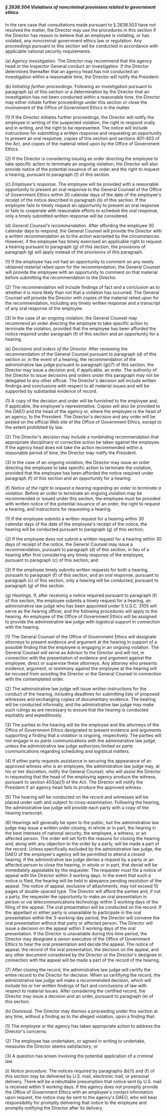 ##### § 2638.504 Violations of noncriminal provisions related to government ethics. #####

In the rare case that consultations made pursuant to § 2638.503 have not resolved the matter, the Director may use the procedures in this section if the Director has reason to believe that an employee is violating, or has violated, any noncriminal government ethics law or regulation. Any proceedings pursuant to this section will be conducted in accordance with applicable national security requirements.

(a) *Agency investigation.* The Director may recommend that the agency head or the Inspector General conduct an investigation. If the Director determines thereafter that an agency head has not conducted an investigation within a reasonable time, the Director will notify the President.

(b) *Initiating further proceedings.* Following an investigation pursuant to paragraph (a) of this section or a determination by the Director that an investigation has not been conducted within a reasonable time, the Director may either initiate further proceedings under this section or close the involvement of the Office of Government Ethics in the matter.

(1) If the Director initiates further proceedings, the Director will notify the employee in writing of the suspected violation, the right to respond orally and in writing, and the right to be represented. The notice will include instructions for submitting a written response and requesting an opportunity to present an oral response, copies of this section and sections 401-403 of the Act, and copies of the material relied upon by the Office of Government Ethics.

(2) If the Director is considering issuing an order directing the employee to take specific action to terminate an ongoing violation, the Director will also provide notice of the potential issuance of an order and the right to request a hearing, pursuant to paragraph (f) of this section.

(c) *Employee's response.* The employee will be provided with a reasonable opportunity to present an oral response to the General Counsel of the Office of Government Ethics within 30 calendar days of the date of the employee's receipt of the notice described in paragraph (b) of this section. If the employee fails to timely request an opportunity to present an oral response or fails to cooperate with reasonable efforts to schedule the oral response, only a timely submitted written response will be considered.

(d) *General Counsel's recommendation.* After affording the employee 30 calendar days to respond, the General Counsel will provide the Director with a written recommendation as to the action warranted by the circumstances. However, if the employee has timely exercised an applicable right to request a hearing pursuant to paragraph (g) of this section, the provisions of paragraph (g) will apply instead of the provisions of this paragraph.

(1) If the employee has not had an opportunity to comment on any newly obtained material relied upon for the recommendation, the General Counsel will provide the employee with an opportunity to comment on that material before submitting the recommendation to the Director.

(2) The recommendation will include findings of fact and a conclusion as to whether it is more likely than not that a violation has occurred. The General Counsel will provide the Director with copies of the material relied upon for the recommendation, including any timely written response and a transcript of any oral response of the employee.

(3) In the case of an ongoing violation, the General Counsel may recommend an order directing the employee to take specific action to terminate the violation, provided that the employee has been afforded the notice required under paragraph (f) of this section and an opportunity for a hearing.

(e) *Decisions and orders of the Director.* After reviewing the recommendation of the General Counsel pursuant to paragraph (d) of this section or, in the event of a hearing, the recommendation of the administrative law judge pursuant to paragraph (g)(7) of this section, the Director may issue a decision and, if applicable, an order. The authority of the Director to issue decisions and orders under this paragraph may not be delegated to any other official. The Director's decision will include written findings and conclusions with respect to all material issues and will be supported by substantial evidence of record.

(1) A copy of the decision and order will be furnished to the employee and, if applicable, the employee's representative. Copies will also be provided to the DAEO and the head of the agency or, where the employee is the head of an agency, to the President. The Director's decision and any order will be posted on the official Web site of the Office of Government Ethics, except to the extent prohibited by law.

(2) The Director's decision may include a nonbinding recommendation that appropriate disciplinary or corrective action be taken against the employee. If the agency head does not take the action recommended within a reasonable period of time, the Director may notify the President.

(3) In the case of an ongoing violation, the Director may issue an order directing the employee to take specific action to terminate the violation, provided that the employee has been afforded the notice required under paragraph (f) of this section and an opportunity for a hearing.

(f) *Notice of the right to request a hearing regarding an order to terminate a violation.* Before an order to terminate an ongoing violation may be recommended or issued under this section, the employee must be provided with written notice of the potential issuance of an order, the right to request a hearing, and instructions for requesting a hearing.

(1) If the employee submits a written request for a hearing within 30 calendar days of the date of the employee's receipt of the notice, the hearing will be conducted pursuant to paragraph (g) of this section;

(2) If the employee does not submit a written request for a hearing within 30 days of receipt of the notice, the General Counsel may issue a recommendation, pursuant to paragraph (d) of this section, in lieu of a hearing after first considering any timely response of the employee, pursuant to paragraph (c) of this section; and

(3) If the employee timely submits written requests for both a hearing, pursuant to paragraph (f) of this section, and an oral response, pursuant to paragraph (c) of this section, only a hearing will be conducted, pursuant to paragraph (g) of this section.

(g) *Hearings.* If, after receiving a notice required pursuant to paragraph (f) of this section, the employee submits a timely request for a hearing, an administrative law judge who has been appointed under 5 U.S.C. 3105 will serve as the hearing officer, and the following procedures will apply to the hearing. An employee of the Office of Government Ethics will be assigned to provide the administrative law judge with logistical support in connection with the hearing.

(1) The General Counsel of the Office of Government Ethics will designate attorneys to present evidence and argument at the hearing in support of a possible finding that the employee is engaging in an ongoing violation. The General Counsel will serve as Advisor to the Director and will not, in connection with the presentation of evidence and argument against the employee, direct or supervise these attorneys. Any attorney who presents evidence, argument, or testimony against the employee at the hearing will be recused from assisting the Director or the General Counsel in connection with the contemplated order.

(2) The administrative law judge will issue written instructions for the conduct of the hearing, including deadlines for submitting lists of proposed witnesses and exchanging copies of documentary evidence. The hearing will be conducted informally, and the administrative law judge may make such rulings as are necessary to ensure that the hearing is conducted equitably and expeditiously.

(3) The parties to the hearing will be the employee and the attorneys of the Office of Government Ethics designated to present evidence and arguments supporting a finding that a violation is ongoing, respectively. The parties will not engage in *ex parte* communications with the administrative law judge, unless the administrative law judge authorizes limited *ex parte* communications regarding scheduling and logistical matters.

(4) If either party requests assistance in securing the appearance of an approved witness who is an employee, the administrative law judge may, at his or her discretion, notify the General Counsel, who will assist the Director in requesting that the head of the employing agency produce the witness, pursuant to section 403(a)(1) of the Act. The Director will notify the President if an agency head fails to produce the approved witness.

(5) The hearing will be conducted on the record and witnesses will be placed under oath and subject to cross-examination. Following the hearing, the administrative law judge will provide each party with a copy of the hearing transcript.

(6) Hearings will generally be open to the public, but the administrative law judge may issue a written order closing, in whole or in part, the hearing in the best interests of national security, the employee, a witness, or an affected person. The order will set forth the reasons for closing the hearing and, along with any objection to the order by a party, will be made a part of the record. Unless specifically excluded by the administrative law judge, the DAEO of the employee's agency will be permitted to attend a closed hearing. If the administrative law judge denies a request by a party or an affected person to close the hearing, in whole or in part, that denial will be immediately appealable by the requester. The requester must file a notice of appeal with the Director within 3 working days. In the event that such a notice is filed, the hearing will be held in abeyance pending resolution of the appeal. The notice of appeal, exclusive of attachments, may not exceed 10 pages of double-spaced type. The Director will afford the parties and, if not a party, the requester the opportunity to make an oral presentation in person or via telecommunications technology within 3 working days of the filing of the appeal. The oral presentation will be conducted on the record. If the appellant or either party is unavailable to participate in the oral presentation within the 3-working-day period, the Director will convene the oral presentation without that party or affected person. The Director will issue a decision on the appeal within 3 working days of the oral presentation. If the Director is unavailable during this time period, the Director may designate a senior executive of the Office of Government Ethics to hear the oral presentation and decide the appeal. The notice of appeal, the record of the oral presentation, the decision on the appeal, and any other document considered by the Director or the Director's designee in connection with the appeal will be made a part of the record of the hearing.

(7) After closing the record, the administrative law judge will certify the entire record to the Director for decision. When so certifying the record, the administrative law judge will make a recommended decision, which will include his or her written findings of fact and conclusions of law with respect to material issues. After considering the certified record, the Director may issue a decision and an order, pursuant to paragraph (e) of this section.

(h) *Dismissal.* The Director may dismiss a proceeding under this section at any time, without a finding as to the alleged violation, upon a finding that:

(1) The employee or the agency has taken appropriate action to address the Director's concerns;

(2) The employee has undertaken, or agreed in writing to undertake, measures the Director deems satisfactory; or

(3) A question has arisen involving the potential application of a criminal law.

(i) *Notice procedure.* The notices required by paragraphs (b)(1) and (f) of this section may be delivered by U.S. mail, electronic mail, or personal delivery. There will be a rebuttable presumption that notice sent by U.S. mail is received within 5 working days. If the agency does not promptly provide the Office of Government Ethics with an employee's contact information upon request, the notice may be sent to the agency's DAEO, who will bear responsibility for promptly delivering that notice to the employee and promptly notifying the Director after its delivery.